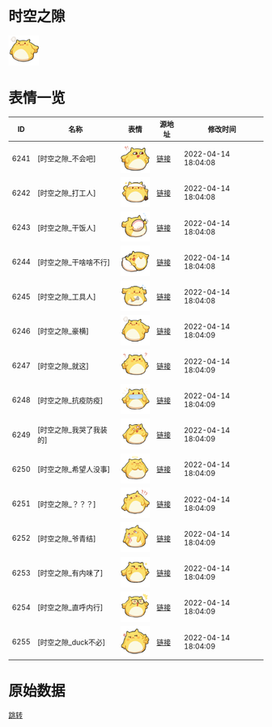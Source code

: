 # 时空之隙

<img src="./cover.png" height="60" alt="cover" />

# 表情一览

|ID|名称|表情|源地址|修改时间|
|----|----|----|----|----|
|6241|[时空之隙_不会吧]|<img src="./pic/006241_%5B时空之隙_不会吧%5D.png" height="60" alt="不会吧"/>|[链接](http://i0.hdslb.com/bfs/emote/1207fd495b4ace0bce764e1b651cee209c0e34b5.png)|2022-04-14 18:04:08|
|6242|[时空之隙_打工人]|<img src="./pic/006242_%5B时空之隙_打工人%5D.png" height="60" alt="打工人"/>|[链接](http://i0.hdslb.com/bfs/emote/164b9835f4a933b90675abc971510342ad690425.png)|2022-04-14 18:04:08|
|6243|[时空之隙_干饭人]|<img src="./pic/006243_%5B时空之隙_干饭人%5D.png" height="60" alt="干饭人"/>|[链接](http://i0.hdslb.com/bfs/emote/350a3385c71b123c122fc676cd0fe32eac93488d.png)|2022-04-14 18:04:08|
|6244|[时空之隙_干啥啥不行]|<img src="./pic/006244_%5B时空之隙_干啥啥不行%5D.png" height="60" alt="干啥啥不行"/>|[链接](http://i0.hdslb.com/bfs/emote/690203f6d0d486d52f773a6177907ea00484dd5f.png)|2022-04-14 18:04:08|
|6245|[时空之隙_工具人]|<img src="./pic/006245_%5B时空之隙_工具人%5D.png" height="60" alt="工具人"/>|[链接](http://i0.hdslb.com/bfs/emote/65c7dc575ad839b20a2f0fad83e7a34b703d195f.png)|2022-04-14 18:04:08|
|6246|[时空之隙_豪横]|<img src="./pic/006246_%5B时空之隙_豪横%5D.png" height="60" alt="豪横"/>|[链接](http://i0.hdslb.com/bfs/emote/863df07fe465436986a9be26546592fd30b2cc8a.png)|2022-04-14 18:04:09|
|6247|[时空之隙_就这]|<img src="./pic/006247_%5B时空之隙_就这%5D.png" height="60" alt="就这"/>|[链接](http://i0.hdslb.com/bfs/emote/0d0c7eee65b1a9c03f52a8a344741c38f3849bd2.png)|2022-04-14 18:04:09|
|6248|[时空之隙_抗疫防疫]|<img src="./pic/006248_%5B时空之隙_抗疫防疫%5D.png" height="60" alt="抗疫防疫"/>|[链接](http://i0.hdslb.com/bfs/emote/9309ab9a64335f4560a4c66e340d56b1c6bc67f7.png)|2022-04-14 18:04:09|
|6249|[时空之隙_我哭了我装的]|<img src="./pic/006249_%5B时空之隙_我哭了我装的%5D.png" height="60" alt="我哭了我装的"/>|[链接](http://i0.hdslb.com/bfs/emote/b463069db5d9cb1425f262cc342406c542446370.png)|2022-04-14 18:04:09|
|6250|[时空之隙_希望人没事]|<img src="./pic/006250_%5B时空之隙_希望人没事%5D.png" height="60" alt="希望人没事"/>|[链接](http://i0.hdslb.com/bfs/emote/c3b73e51703e29919be6040917d69154d8eec858.png)|2022-04-14 18:04:09|
|6251|[时空之隙_？？？]|<img src="./pic/006251_%5B时空之隙_？？？%5D.png" height="60" alt="？？？"/>|[链接](http://i0.hdslb.com/bfs/emote/3740809681ecafe8b7f0bd332583d9df81c5856d.png)|2022-04-14 18:04:09|
|6252|[时空之隙_爷青结]|<img src="./pic/006252_%5B时空之隙_爷青结%5D.png" height="60" alt="爷青结"/>|[链接](http://i0.hdslb.com/bfs/emote/598a331da81555456c4ce824cd89195a96c01834.png)|2022-04-14 18:04:09|
|6253|[时空之隙_有内味了]|<img src="./pic/006253_%5B时空之隙_有内味了%5D.png" height="60" alt="有内味了"/>|[链接](http://i0.hdslb.com/bfs/emote/616116510c97b8a0b380b9d015aac284ca800233.png)|2022-04-14 18:04:09|
|6254|[时空之隙_直呼内行]|<img src="./pic/006254_%5B时空之隙_直呼内行%5D.png" height="60" alt="直呼内行"/>|[链接](http://i0.hdslb.com/bfs/emote/b185dfb9ac76a2241238b164d109925346fc6cb3.png)|2022-04-14 18:04:09|
|6255|[时空之隙_duck不必]|<img src="./pic/006255_%5B时空之隙_duck不必%5D.png" height="60" alt="duck不必"/>|[链接](http://i0.hdslb.com/bfs/emote/b73b96617b2c4a4531a60dd30068268bf82a468f.png)|2022-04-14 18:04:09|

# 原始数据

[跳转](./raw.json)

